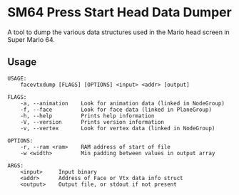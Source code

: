 # SM64 Press Start Head Data Dumper
A tool to dump the various data structures used in the Mario head screen in Super Mario 64.

## Usage
```
USAGE:
    facevtxdump [FLAGS] [OPTIONS] <input> <addr> [output]

FLAGS:
    -a, --animation    Look for animation data (linked in NodeGroup)
    -f, --face         Look for face data (linked in PlaneGroup)
    -h, --help         Prints help information
    -V, --version      Prints version information
    -v, --vertex       Look for vertex data (linked in NodeGroup)

OPTIONS:
    -r, --ram <ram>    RAM address of start of file
    -w <width>         Min padding between values in output array

ARGS:
    <input>     Input binary
    <addr>      Address of Face or Vtx data info struct
    <output>    Output file, or stdout if not present
```